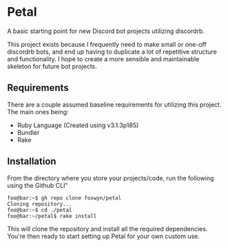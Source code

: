 # Petal
 A basic starting point for new Discord bot projects utilizing discordrb.

 This project exists because I frequently need to make small or one-off discordrb bots, and end up having to duplicate a lot of repetitive structure and functionality. I hope to create a more sensible and maintainable skeleton for future bot projects.

## Requirements
 There are a couple assumed baseline requirements for utilizing this project. The main ones being:
 - Ruby Language (Created using v3.1.3p185)
 - Bundler
 - Rake

## Installation
 From the directory where you store your projects/code, run the following using the Github CLI"
 
 ```console
 foo@bar:~$ gh repo clone foxwyn/petal
 Cloning repository...
 foo@bar:~$ cd ./petal
 foo@bar:~/petal$ rake install
 ```
This will clone the repository and install all the required dependencies. You're then ready to start setting up Petal for your own custom use.